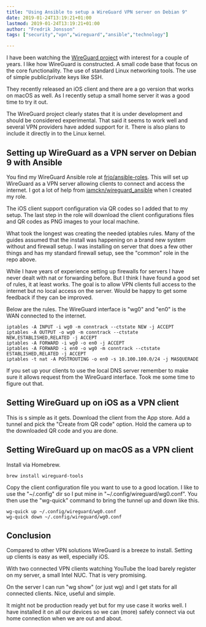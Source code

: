 ```yaml
---
title: "Using Ansible to setup a WireGuard VPN server on Debian 9"
date: 2019-01-24T13:19:21+01:00
lastmod: 2019-01-24T13:19:21+01:00
author: "Fredrik Jonsson"
tags: ["security","vpn","wireguard","ansible","technology"]

---
```


I have been watching the [WireGuard project](https://www.wireguard.com/) with interest for a couple of years. I like how WireGuard is constructed. A small code base that focus on the core functionality. The use of standard Linux networking tools. The use of simple public/private keys like SSH.

They recently released an iOS client and there are a go version that works on macOS as well. As I recently setup a small home server it was a good time to try it out.

The WireGuard project clearly states that it is under development and should be considered experimental. That said it seems to work well and several VPN providers have added support for it. There is also plans to include it directly in to the Linux kernel.


## Setting up WireGuard as a VPN server on Debian 9 with Ansible

You find my WireGuard Ansible role at [frjo/ansible-roles](https://github.com/frjo/ansible-roles). This will set up WireGuard as a VPN server allowing clients to connect and access the internet. I got a lot of help from [iamckn/wireguard_ansible](https://github.com/iamckn/wireguard_ansible) when I created my role.

The iOS client support configuration via QR codes so I added that to my setup. The last step in the role will download the client configurations files and QR codes as PNG images to your local machine.

What took the longest was creating the needed iptables rules. Many of the guides assumed that the install was happening on a brand new system without and firewall setup. I was installing on server that does a few other things and has my standard firewall setup, see the "common" role in the repo above.

While I have years of experience setting up firewalls for servers I have never dealt with nat or forwarding before. But I think I have found a good set of rules, it at least works. The goal is to allow VPN clients full access to the internet but no local access on the server. Would be happy to get some feedback if they can be improved.

Below are the rules. The WireGuard interface is "wg0" and "en0" is the WAN connected to the internet.

~~~~
iptables -A INPUT -i wg0 -m conntrack --ctstate NEW -j ACCEPT
iptables -A OUTPUT -o wg0 -m conntrack --ctstate NEW,ESTABLISHED,RELATED -j ACCEPT
iptables -A FORWARD -i wg0 -o en0 -j ACCEPT
iptables -A FORWARD -i en0 -o wg0 -m conntrack --ctstate ESTABLISHED,RELATED -j ACCEPT
iptables -t nat -A POSTROUTING -o en0 -s 10.100.100.0/24 -j MASQUERADE
~~~~

If you set up your clients to use the local DNS server remember to make sure it allows request from the WireGuard interface. Took me some time to figure out that.


## Setting WireGuard up on iOS as a VPN client

This is s simple as it gets. Download the client from the App store. Add a tunnel and pick the "Create from QR code" option. Hold the camera up to the downloaded QR code and you are done.


## Setting WireGuard up on macOS as a VPN client

Install via Homebrew.

~~~~
brew install wireguard-tools
~~~~

Copy the client configuration file you want to use to a good location. I like to use the "~/.config" dir so I put mine in "~/.config/wireguard/wg0.conf". You then use the "wg-quick" command to bring the tunnel up and down like this.

~~~~
wg-quick up ~/.config/wireguard/wg0.conf
wg-quick down ~/.config/wireguard/wg0.conf
~~~~


## Conclusion

Compared to other VPN solutions WireGuard is a breeze to install. Setting up clients is easy as well, especially iOS.

With two connected VPN clients watching YouTube the load barely register on my server, a small Intel NUC. That is very promising.

On the server I can run "wg show" (or just wg) and I get stats for all connected clients. Nice, useful and simple.

It might not be production ready yet but for my use case it works well. I have installed it on all our devices so we can (more) safely connect via out home connection when we are out and about.